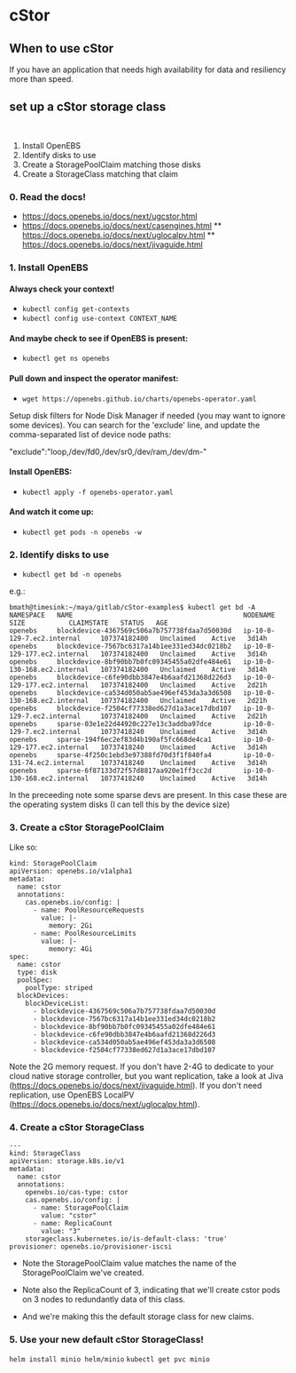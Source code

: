 # cStor

## When to use cStor

If you have an application that needs high availability for data and resiliency more than speed.
 
## set up a cStor storage class
​
1. Install OpenEBS
2. Identify disks to use
3. Create a StoragePoolClaim matching those disks
4. Create a StorageClass matching that claim

### 0. Read the docs!
* https://docs.openebs.io/docs/next/ugcstor.html
* https://docs.openebs.io/docs/next/casengines.html
** https://docs.openebs.io/docs/next/uglocalpv.html
** https://docs.openebs.io/docs/next/jivaguide.html

### 1. Install OpenEBS

#### Always check your context!
* `kubectl config get-contexts`
* `kubectl config use-context CONTEXT_NAME`

#### And maybe check to see if OpenEBS is present:
* `kubectl get ns openebs`

#### Pull down and inspect the operator manifest:

* `wget https://openebs.github.io/charts/openebs-operator.yaml`

Setup disk filters for Node Disk Manager if needed (you may want to
ignore some devices).  You can search for the 'exclude' line, and
update the comma-separated list of device node paths:

"exclude":"loop,/dev/fd0,/dev/sr0,/dev/ram,/dev/dm-"

#### Install OpenEBS:

* `kubectl apply -f openebs-operator.yaml`

#### And watch it come up:

* `kubectl get pods -n openebs -w`

### 2. Identify disks to use

* `kubectl get bd -n openebs`

e.g.:
```
bmath@timesink:~/maya/gitlab/cStor-examples$ kubectl get bd -A
NAMESPACE   NAME                                           NODENAME                       SIZE           CLAIMSTATE   STATUS   AGE
openebs     blockdevice-4367569c506a7b757738fdaa7d50030d   ip-10-0-129-7.ec2.internal     107374182400   Unclaimed    Active   3d14h
openebs     blockdevice-7567bc6317a14b1ee331ed34dc0218b2   ip-10-0-129-177.ec2.internal   107374182400   Unclaimed    Active   3d14h
openebs     blockdevice-8bf90bb7b0fc09345455a02dfe484e61   ip-10-0-130-168.ec2.internal   107374182400   Unclaimed    Active   3d14h
openebs     blockdevice-c6fe90dbb3847e4b6aafd21368d226d3   ip-10-0-129-177.ec2.internal   107374182400   Unclaimed    Active   2d21h
openebs     blockdevice-ca534d050ab5ae496ef453da3a3d6508   ip-10-0-130-168.ec2.internal   107374182400   Unclaimed    Active   2d21h
openebs     blockdevice-f2504cf77338ed627d1a3ace17dbd107   ip-10-0-129-7.ec2.internal     107374182400   Unclaimed    Active   2d21h
openebs     sparse-03e1e22d44920c227e13c3addba97dce        ip-10-0-129-7.ec2.internal     10737418240    Unclaimed    Active   3d14h
openebs     sparse-194f6ec2ef83d4b190af5fc668de4ca1        ip-10-0-129-177.ec2.internal   10737418240    Unclaimed    Active   3d14h
openebs     sparse-4f250c1ebd3e97388fd70d3f1f840fa4        ip-10-0-131-74.ec2.internal    10737418240    Unclaimed    Active   3d14h
openebs     sparse-6f87133d72f57d8817aa920e1ff3cc2d        ip-10-0-130-168.ec2.internal   10737418240    Unclaimed    Active   3d14h
```
In the preceeding note some sparse devs are present.  In this case these are the operating system disks (I can tell this by the device size)

### 3. Create a cStor StoragePoolClaim

Like so:
```
kind: StoragePoolClaim
apiVersion: openebs.io/v1alpha1
metadata:
  name: cstor
  annotations:
    cas.openebs.io/config: |
      - name: PoolResourceRequests
        value: |-
          memory: 2Gi
      - name: PoolResourceLimits
        value: |-
          memory: 4Gi
spec:
  name: cstor
  type: disk
  poolSpec:
    poolType: striped
  blockDevices:
    blockDeviceList:
      - blockdevice-4367569c506a7b757738fdaa7d50030d
      - blockdevice-7567bc6317a14b1ee331ed34dc0218b2
      - blockdevice-8bf90bb7b0fc09345455a02dfe484e61
      - blockdevice-c6fe90dbb3847e4b6aafd21368d226d3
      - blockdevice-ca534d050ab5ae496ef453da3a3d6508
      - blockdevice-f2504cf77338ed627d1a3ace17dbd107
```

Note the 2G memory request.  If you don't have 2-4G to dedicate to
your cloud native storage controller, but you want replication, take a
look at Jiva (https://docs.openebs.io/docs/next/jivaguide.html).  If
you don't need replication, use OpenEBS LocalPV
(https://docs.openebs.io/docs/next/uglocalpv.html).

### 4. Create a cStor StorageClass

```
---
kind: StorageClass
apiVersion: storage.k8s.io/v1
metadata:
  name: cstor
  annotations:
    openebs.io/cas-type: cstor
    cas.openebs.io/config: |
      - name: StoragePoolClaim
        value: "cstor"
      - name: ReplicaCount
        value: "3"
    storageclass.kubernetes.io/is-default-class: 'true'
provisioner: openebs.io/provisioner-iscsi
```

* Note the StoragePoolClaim value matches the name of the
StoragePoolClaim we've created.

* Note also the ReplicaCount of 3, indicating that we'll create cstor
pods on 3 nodes to redundantly data of this class.

* And we're making this the default storage class for new claims.

### 5. Use your new default cStor StorageClass!

`helm install minio helm/minio`
`kubectl get pvc minio`
